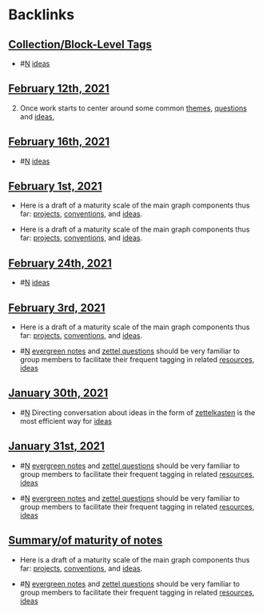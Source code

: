 
# Backlinks
## [Collection/Block-Level Tags](<Collection/Block-Level Tags.md>)
- #[N](<N.md>) [ideas](<ideas.md>)

## [February 12th, 2021](<February 12th, 2021.md>)
2. Once work starts to center around some common [themes](<themes.md>), [questions](<questions.md>) and [ideas](<ideas.md>),

## [February 16th, 2021](<February 16th, 2021.md>)
- #[N](<N.md>) [ideas](<ideas.md>)

## [February 1st, 2021](<February 1st, 2021.md>)
- Here is a draft of a maturity scale of the main graph components thus far: [projects](<projects.md>), [conventions](<conventions.md>), and [ideas](<ideas.md>).

- Here is a draft of a maturity scale of the main graph components thus far: [projects](<projects.md>), [conventions](<conventions.md>), and [ideas](<ideas.md>).

## [February 24th, 2021](<February 24th, 2021.md>)
- #[N](<N.md>) [ideas](<ideas.md>)

## [February 3rd, 2021](<February 3rd, 2021.md>)
- Here is a draft of a maturity scale of the main graph components thus far: [projects](<projects.md>), [conventions](<conventions.md>), and [ideas](<ideas.md>).

- #[N](<N.md>) [evergreen notes](<evergreen notes.md>) and [zettel questions](<zettel questions.md>) should be very familiar to group members to facilitate their frequent tagging in related [resources](<resources.md>), [ideas](<ideas.md>)

## [January 30th, 2021](<January 30th, 2021.md>)
- #[N](<N.md>) Directing conversation about ideas in the form of [zettelkasten](<zettelkasten.md>) is the most efficient way for [ideas](<ideas.md>)

## [January 31st, 2021](<January 31st, 2021.md>)
- #[N](<N.md>) [evergreen notes](<evergreen notes.md>) and [zettel questions](<zettel questions.md>) should be very familiar to group members to facilitate their frequent tagging in related [resources](<resources.md>), [ideas](<ideas.md>)

- #[N](<N.md>) [evergreen notes](<evergreen notes.md>) and [zettel questions](<zettel questions.md>) should be very familiar to group members to facilitate their frequent tagging in related [resources](<resources.md>), [ideas](<ideas.md>)

## [Summary/of maturity of notes](<Summary/of maturity of notes.md>)
- Here is a draft of a maturity scale of the main graph components thus far: [projects](<projects.md>), [conventions](<conventions.md>), and [ideas](<ideas.md>).

- #[N](<N.md>) [evergreen notes](<evergreen notes.md>) and [zettel questions](<zettel questions.md>) should be very familiar to group members to facilitate their frequent tagging in related [resources](<resources.md>), [ideas](<ideas.md>)

